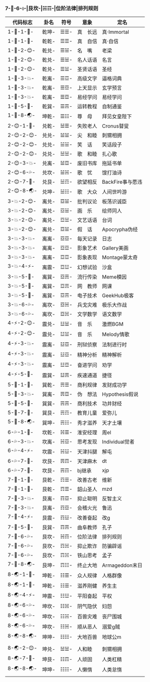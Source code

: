 ### 7-🗻-6-💧-|艮坎-|☵☶️-|位阶法律|排列规则

代码标志|卦名|符号|意象|定名
---|---|---|---|---
1-🌈-1-🌈-|乾坤-|☰☰-|真　长远|真·Immortal
1-🌈-1-🌈-|乾乾-|☰☰-|真　自信|真·自信
1-🌈-2-😊-|乾兑-|☰☱-|名　嘴　|老梁
1-🌈-2-😊-|乾兑-|☰☱-|名人话语|名言
1-🌈-2-😊-|乾兑-|☰☱-|圣贤话语|圣经
1-🌈-3-💥-|乾离-|☰☲-|高级文字|逼格词典
1-🌈-3-💥-|乾离-|☰☲-|上天显示|玄学预言
1-🌈-3-💥-|乾离-|☰☲-|易经学问|易经学问
1-🌈-5-💨-|乾巽-|☰☴-|运转教程|自制通鉴
1-🌈-8-🌏-|坤乾-|☰☷-|尊　母　|拜见女皇陛下
2-😊-1-🌈-|兑乾-|☱☰-|失败老人|Cronus瞽叟
2-😊-2-😊-|兑兑-|☱☱-|尖　和睦|刺猬相拥
2-😊-2-😊-|兑兑-|☱☱-|笑　话　|笑话段子
2-😊-2-😊-|兑兑-|☱☱-|歌　和睦|扎心歌
2-😊-3-💥-|兑离-|☱☲-|废旧书库|拖延书单
2-😊-6-💦-|兑坎-|☱☵-|歌　忧　|馊打油诗
2-😊-7-🗻-|兑艮-|☱☶️-|欲望相反|BackFire事与愿违
2-😊-8-🌏-|兑坤-|☱☷-|歌　大众|人间世吟游
3-💥-2-😊-|离兑-|☲☱-|批判议论|板荡识诚臣
3-💥-2-😊-|离兑-|☲☱-|画　乐　|绘师同人
3-💥-2-😊-|离兑-|☲☱-|文艺话语|台词
3-💥-2-😊-|离兑-|☲☱-|假　话　|Apocrypha伪经
3-💥-3-💥-|离离-|☲☲-|每天记录|日志
3-💥-3-💥-|离离-|☲☲-|影象艺术|Gallery美画
3-💥-3-💥-|离离-|☲☲-|影象表现|Montage蒙太奇
3-💥-4-⚡️-|离震-|☲☳-|幻想试验|沙盒
3-💥-5-💨-|离巽-|☲☴-|流行传染|Meme模因
3-💥-5-💨-|离巽-|☲☴-|网　教师|网课
3-💥-5-💨-|离巽-|☲☴-|电子技术|GeekHub极客
3-💥-6-💦-|离坎-|☲☵-|兵戈灾难|极乐大作战
3-💥-6-💦-|离坎-|☲☵-|文学数学|语文数学
4-⚡️-2-😊-|震兑-|☳☱-|音　乐　|激燃BGM
4-⚡️-2-😊-|震兑-|☳☱-|音　乐　|Melody情歌
4-⚡️-3-💥-|震离-|☳☲-|刑狱侦察|法制进行时
4-⚡️-3-💥-|震离-|☳☲-|精神分析|精神解析
4-⚡️-3-💥-|震离-|☳☲-|奋进学问|劝学
4-⚡-5-💨-|震巽-|☳☴-|疾速通道|捷径
5-💨-1-🌈-|巽乾-|☴☰-|商利规律|发财成功学
5-💨-3-💥-|巽离-|☴☲-|伪　想法|Hypothesis假说
5-💨-5-💨-|巽巽-|☴☴-|商利技术|功井财经
5-💨-7-🗻-|巽艮-|☴☶-|教育儿童|爱弥儿
5-💨-8-🌏-|巽坤-|☴☷-|秀才滋养|天才土壤
6-💦-1-🌈-|坎乾-|☵☰-|淮安经理|周el
6-💦-3-💥-|坎离-|☵☲-|思考发现|Individual觉者
6-💦-4-⚡-|坎震-|☵☳-|天津抖腿|解屯
6-💦-7-🗻-|坎艮-|☴☶-|天津麻木|dt
6-💦-7-🗻-|坎艮-|☴☶-|bj继承|xjp
7-🗻-1-🌈-|艮乾-|☶☰-|改善古老|维新
7-🗻-1-🌈-|艮乾-|☶☰-|韶山圣人|mzd
7-🗻-3-💥-|艮离-|☶️☲-|抑止聪明|反智主义
7-🗻-3-💥-|艮离-|☶☲-|会稽火光|鲁迅
7-🗻-4-⚡-|艮震-|☶☳-|改善奋起|改g
7-🗻-5-💨-|艮巽-|☶☴-|曲阜教师|孔子
7-🗻-6-💦-|艮坎-|☵☶️-|位阶法律|排列规则
7-🗻-6-💦-|艮坎-|☶️☵-|抑止欺诈|防骗辟谣
7-🗻-6-💦-|艮坎-|☶☵-|铁山思考|孟子
7-🗻-8-🌏-|艮坤-|☶☷-|终止大地|Armageddon末日
8-🌏-1-🌈-|坤乾-|☷☰-|众人规律|人格群像
8-🌏-1-🌈-|坤乾-|☷☰-|滋养刚健|养生主
8-🌏-4-⚡-|坤震-|☷☳-|平阳奋起|平权
8-🌏-6-💦-|坤坎-|☷☵-|阴气隐伏|妇怨
8-🌏-6-💦-|坤坎-|☷☵-|百兽灾难|丧尸围城
8-🌏-6-💦-|坤坎-|☷☵-|顺从恶人|溺爱g贼
8-🌏-8-🌏-|坤坤-|☷☷-|大地百兽|地球公m
||||
8-🌏-2-😊-|坤兑-|☱☱-|人和睦|刺猬相拥
8-🌏-7-🗻-|坤艮-|☷☶-|人顽固|人类杠精
8-🌏-8-🌏-|坤坤-|☷☷-|人懒惰|人类怠惰
||||
